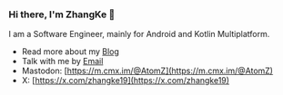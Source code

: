 ### Hi there, I'm ZhangKe 👋

I am a Software Engineer, mainly for Android and Kotlin Multiplatform.

- Read more about my [Blog](https://zhangke.space/)
- Talk with me by [Email](mailto:kezhang404@gmail.com)
- Mastodon: [https://m.cmx.im/@AtomZ](https://m.cmx.im/@AtomZ)
- X: [https://x.com/zhangke19](https://x.com/zhangke19)
